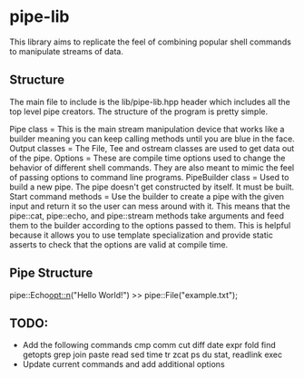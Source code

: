 #  pipe-lib

This library aims to replicate the feel of combining popular shell commands to manipulate streams of data.

## Structure

The main file to include is the lib/pipe-lib.hpp header which includes all the top level pipe creators. The structure of the program is pretty simple.

Pipe class = This is the main stream manipulation device that works like a builder meaning you can keep calling methods until you are blue in the face.
Output classes = The File, Tee and ostream classes are used to get data out of the pipe.
Options = These are compile time options used to change the behavior of different shell commands. They are also meant to mimic the feel of passing options to command line programs.
PipeBuilder class = Used to build a new pipe. The pipe doesn't get constructed by itself. It must be built.
Start command methods = Use the builder to create a pipe with the given input and return it so the user can mess around with it. This means that the pipe::cat, pipe::echo, and pipe::stream methods take arguments and feed them to the builder according to the options passed to them. This is helpful because it allows you to use template specialization and provide static asserts to check that the options are valid at compile time.

## Pipe Structure
pipe::Echo<opt::n>("Hello World!")  >> pipe::File("example.txt");

## TODO:
- Add the following commands
      cmp
      comm
      cut
      diff
      date
      expr
      fold
      find
      getopts
      grep
      join
      paste
      read
      sed
      time
      tr
      zcat
      ps
      du
      stat, readlink
      exec
- Update current commands and add additional options
